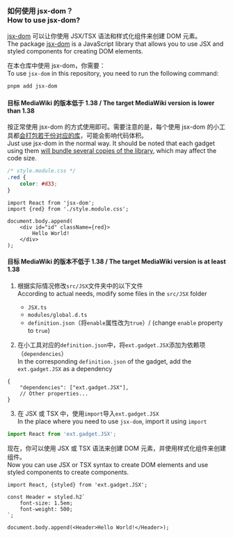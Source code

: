 ### 如何使用 jsx-dom？<br>How to use jsx-dom?

[jsx-dom](https://www.npmjs.com/package/jsx-dom) 可以让你使用 JSX/TSX 语法和样式化组件来创建 DOM 元素。<br>
The package [jsx-dom](https://www.npmjs.com/package/jsx-dom) is a JavaScript library that allows you to use JSX and styled components for creating DOM elements.

在本仓库中使用 jsx-dom，你需要：<br>To use `jsx-dom` in this repository, you need to run the following command:

```bash
pnpm add jsx-dom
```

#### 目标 MediaWiki 的版本低于 1.38 / The target MediaWiki version is lower than 1.38

按正常使用 jsx-dom 的方式使用即可。需要注意的是，每个使用 jsx-dom 的小工具都[会打包若干份对应的库](https://github.com/evanw/esbuild/issues/475)，可能会影响代码体积。<br>Just use jsx-dom in the normal way. It should be noted that each gadget using them [will bundle several copies of the library](https://github.com/evanw/esbuild/issues/475), which may affect the code size.

```css
/* style.module.css */
.red {
	color: #d33;
}
```

```tsx
import React from 'jsx-dom';
import {red} from './style.module.css';

document.body.append(
	<div id="id" className={red}>
		Hello World!
	</div>
);
```

#### 目标 MediaWiki 的版本不低于 1.38 / The target MediaWiki version is at least 1.38

1. 根据实际情况修改`src/JSX`文件夹中的以下文件<br>According to actual needs, modify some files in the `src/JSX` folder

    - `JSX.ts`
    - `modules/global.d.ts`
    - `definition.json`（将`enable`属性改为`true`）/ (change `enable` property to `true`)

2. 在小工具对应的`definition.json`中，将`ext.gadget.JSX`添加为依赖项（`dependencies`）<br>In the corresponding `definition.json` of the gadget, add the `ext.gadget.JSX` as a dependency

```jsonc
{
	"dependencies": ["ext.gadget.JSX"],
	// Other properties...
}
```

3. 在 JSX 或 TSX 中，使用`import`导入`ext.gadget.JSX`<br>In the place where you need to use `jsx-dom`, import it using `import`

```ts
import React from 'ext.gadget.JSX';
```

现在，你可以使用 JSX 或 TSX 语法来创建 DOM 元素，并使用样式化组件来创建组件。<br>Now you can use JSX or TSX syntax to create DOM elements and use styled components to create components.

```tsx
import React, {styled} from 'ext.gadget.JSX';

const Header = styled.h2`
	font-size: 1.5em;
	font-weight: 500;
`;

document.body.append(<Header>Hello World!</Header>);
```
